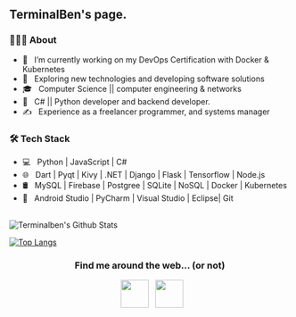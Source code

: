 
        
<h2> TerminalBen's page.</h2>

<h3> 👨🏻‍💻 About </h3>

- 🔭 &nbsp; I’m currently working on my DevOps Certification with Docker & Kubernetes
- 🤔 &nbsp; Exploring new technologies and developing software solutions
- 🎓 &nbsp; Computer Science || computer engineering & networks
- 💼 &nbsp; C# || Python developer and backend developer.
- ✍️ &nbsp; Experience as a freelancer programmer, and systems manager

<h3>🛠 Tech Stack</h3>

- 💻 &nbsp; Python | JavaScript | C#
- 🌐 &nbsp; Dart | Pyqt | Kivy | .NET | Django | Flask | Tensorflow | Node.js 
- 🛢 &nbsp; MySQL | Firebase | Postgree | SQLite | NoSQL | Docker | Kubernetes
- 🔧 &nbsp; Android Studio | PyCharm | Visual Studio | Eclipse| Git

<br>

<img align="center" src="https://github-readme-stats.vercel.app/api?username=TerminalBen&include_all_commits=true&count_private=true&show_icons=true&line_height=20&title_color=7A7ADB&icon_color=2234AE&text_color=D3D3D3&bg_color=0,000000,130F40" alt="Terminalben's Github Stats">

</br>


[![Top Langs](https://github-readme-stats.vercel.app/api/top-langs/?username=TerminalBen&layout=compact&text_color=daf7dc&bg_color=151515)](https://github.com/TerminalBen/github-readme-stats)

          
<h3 align="center"> Find me around the web... (or not) </h3>

<p align="center"> 
&nbsp; <a href="https://www.linkedin.com/in/bento-lima-466327125/" target="_blank" rel="noopener noreferrer"><img src="https://img.icons8.com/plasticine/100/000000/linkedin.png" width="50" /></a>
&nbsp; <a href="mailto:bentolima100@gmail.com" target="_blank" rel="noopener noreferrer"><img src="https://img.icons8.com/plasticine/100/000000/gmail.png"  width="50" /></a>
</p>
